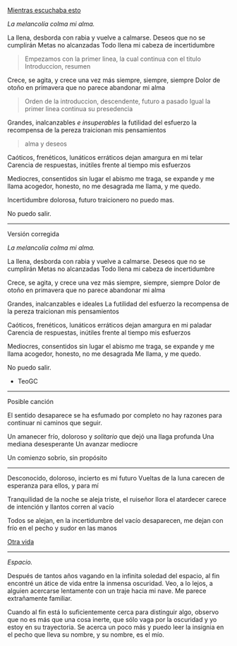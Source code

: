 [Mientras escuchaba esto](https://www.youtube.com/watch?v=raZ22iX5J18)

*La melancolía colma mi alma.*

La llena, desborda con rabia y vuelve a calmarse.
Deseos que no se cumplirán
Metas no alcanzadas
Todo llena mi cabeza de incertidumbre

> Empezamos con la primer linea, la cual continua con el titulo
> Introduccion, resumen

Crece, se agita, y crece una vez más
siempre, siempre, siempre
Dolor de otoño en primavera
que no parece abandonar mi alma

> Orden de la introduccion, descendente, futuro a pasado
> Igual la primer linea continua su presedencia

Grandes, inalcanzables *e insuperables*
la futilidad del esfuerzo
la recompensa de la pereza
traicionan mis pensamientos

> alma y deseos

Caóticos, frenéticos, lunáticos erráticos
dejan amargura en mi telar
Carencia de respuestas, inútiles
frente al tiempo mis esfuerzos

Mediocres, consentidos sin lugar
el abismo me traga, se expande y me llama
acogedor, honesto, no me desagrada
me llama, y me quedo.

Incertidumbre dolorosa, futuro traicionero
no puedo mas.

No puedo salir.

---

Versión corregida

*La melancolía colma mi alma.*

La llena, desborda con rabia y vuelve a calmarse.
Deseos que no se cumplirán
Metas no alcanzadas
Todo llena mi cabeza de incertidumbre

Crece, se agita, y crece una vez más
siempre, siempre, siempre
Dolor de otoño en primavera
que no parece abandonar mi alma

Grandes, inalcanzables e ideales
La futilidad del esfuerzo
la recompensa de la pereza
traicionan mis pensamientos

Caóticos, frenéticos, lunáticos erráticos
dejan amargura en mi paladar
Carencia de respuestas, inútiles
frente al tiempo mis esfuerzos

Mediocres, consentidos sin lugar
el abismo me traga, se expande y me llama
acogedor, honesto, no me desagrada
Me llama, y me quedo.

No puedo salir.

- TeoGC

---

Posible canción

El sentido desaparece
se ha esfumado por completo
no hay razones para continuar
ni caminos que seguir.




Un amanecer frío, doloroso y $%/&$$%%&$ *solitario*
que dejó una llaga profunda
Una mediana desesperante
Un avanzar mediocre

Un comienzo sobrio, sin propósito





---

Desconocido, doloroso, incierto es mi futuro
Vueltas de la luna
carecen de esperanza
para ellos, y para mí

Tranquilidad de la noche se aleja
triste, el ruiseñor llora
el atardecer carece de intención
y llantos corren al vacío

Todos se alejan,
en la incertidumbre del vacío
desaparecen, me dejan
con frío en el pecho
y sudor en las manos


[Otra vida](https://www.youtube.com/watch?v=c56L25d49-A&feature=youtu.be)


---

*Espacio.*

Después de tantos años vagando en la infinita soledad del espacio, al fin encontré un átice de vida entre la inmensa oscuridad. Veo, a lo lejos, a alguien acercarse lentamente con un traje hacia mi nave. Me parece extrañamente familiar.

Cuando al fin está lo suficientemente cerca para distinguir algo, observo que no es más que una cosa inerte, que sólo vaga por la oscuridad y yo estoy en su trayectoria. Se acerca un poco más y puedo leer la insignia en el pecho que lleva su nombre, y su nombre, es el mío.
